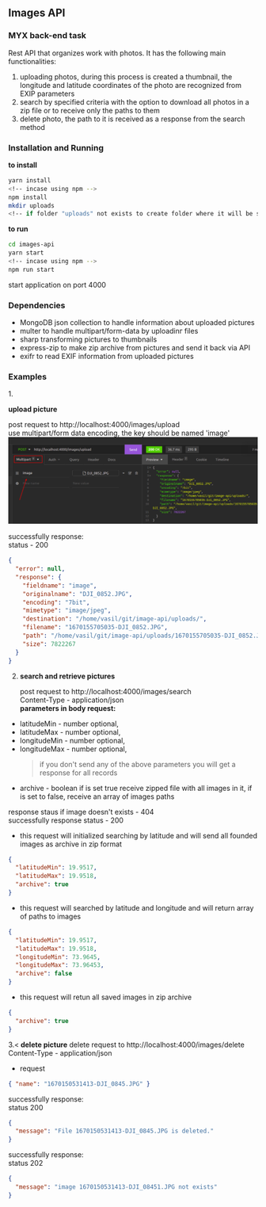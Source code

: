 ## Images API

### MYX back-end task

Rest API that organizes work with photos. It has the following main functionalities:

1. uploading photos, during this process is created a thumbnail, the longitude and latitude coordinates of the photo are recognized from EXIP parameters
2. search by specified criteria with the option to download all photos in a zip file or to receive only the paths to them
3. delete photo, the path to it is received as a response from the search method

### Installation and Running

<b>to install</b>

```bash
yarn install
<!-- incase using npm -->
npm install
mkdir uploads
<!-- if folder "uploads" not exists to create folder where it will be saved all uploaded pictures -->
```

<b>to run </b>

```bash
cd images-api
yarn start
<!-- incase using npm -->
npm run start
```

start application on port 4000

### Dependencies

- MongoDB json collection to handle information about uploaded pictures
- multer to handle multipart/form-data by uploadinг files
- sharp transforming pictures to thumbnails
- express-zip to make zip archive from pictures and send it back via API
- exifr to read EXIF information from uploaded pictures

### Examples

1.<p><b> upload picture</b></p>
post request to http://localhost:4000/images/upload <br>
use multipart/form data encoding, the key should be named 'image' <br>
![insomnia](screen-upload.png)

successfully response: <br>
status - 200

```json
{
  "error": null,
  "response": {
    "fieldname": "image",
    "originalname": "DJI_0852.JPG",
    "encoding": "7bit",
    "mimetype": "image/jpeg",
    "destination": "/home/vasil/git/image-api/uploads/",
    "filename": "1670155705035-DJI_0852.JPG",
    "path": "/home/vasil/git/image-api/uploads/1670155705035-DJI_0852.JPG",
    "size": 7822267
  }
}
```

2. <p><b>search and retrieve pictures</b></p>
   post request to http://localhost:4000/images/search <br>
   Content-Type - application/json <br>
   <b>parameters in body request:</b> <br>

- latitudeMin - number optional,
- latitudeMax - number optional,
- longitudeMin - number optional,
- longitudeMax - number optional,
  > if you don't send any of the above parameters you will get a response for all records
- archive - boolean if is set true receive zipped file with all images in it, if is set to false, receive an array of images paths

response staus if image doesn't exists - 404 <br>
successfully response status - 200

- this request will initialized searching by latitude and will send all founded images as archive in zip format

```json
{
  "latitudeMin": 19.9517,
  "latitudeMax": 19.9518,
  "archive": true
}
```

- this request will searched by latitude and longitude and will return array of paths to images

```json
{
  "latitudeMin": 19.9517,
  "latitudeMax": 19.9518,
  "longitudeMin": 73.9645,
  "longitudeMax": 73.96453,
  "archive": false
}
```

- this request will retun all saved images in zip archive

```json
{
  "archive": true
}
```

3.<<b> delete picture</b>
delete request to http://localhost:4000/images/delete <br>
Content-Type - application/json <br>

- request

```json
{ "name": "1670150531413-DJI_0845.JPG" }
```

successfully response: <br>
status 200

```json
{
  "message": "File 1670150531413-DJI_0845.JPG is deleted."
}
```

successfully response: <br>
status 202

```json
{
  "message": "image 1670150531413-DJI_08451.JPG not exists"
}
```
